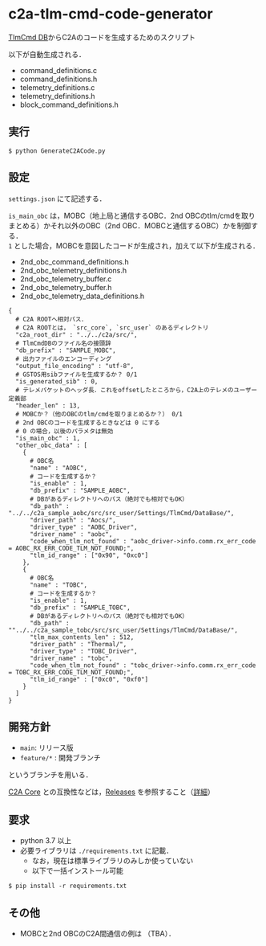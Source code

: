 # c2a-tlm-cmd-code-generator
[TlmCmd DB](https://github.com/ut-issl/tlm-cmd-db)からC2Aのコードを生成するためのスクリプト

以下が自動生成される．
- command_definitions.c
- command_definitions.h
- telemetry_definitions.c
- telemetry_definitions.h
- block_command_definitions.h

## 実行
```
$ python GenerateC2ACode.py
```

## 設定
`settings.json` にて記述する．

`is_main_obc` は，MOBC（地上局と通信するOBC．2nd OBCのtlm/cmdを取りまとめる）かそれ以外のOBC（2nd OBC．MOBCと通信するOBC）かを制御する．  
`1` とした場合，MOBCを意図したコードが生成され，加えて以下が生成される．
- 2nd_obc_command_definitions.h
- 2nd_obc_telemetry_definitions.h
- 2nd_obc_telemetry_buffer.c
- 2nd_obc_telemetry_buffer.h
- 2nd_obc_telemetry_data_definitions.h

```
{
  # C2A ROOTへ相対パス．
  # C2A ROOTとは， `src_core`, `src_user` のあるディレクトリ
  "c2a_root_dir" : "../../c2a/src/",
  # TlmCmdDBのファイル名の接頭辞
  "db_prefix" : "SAMPLE_MOBC",
  # 出力ファイルのエンコーディング
  "output_file_encoding" : "utf-8",
  # GSTOS用sibファイルを生成するか？ 0/1
  "is_generated_sib" : 0,
  # テレメパケットのヘッダ長．これをoffsetしたところから，C2A上のテレメのユーザー定義部
  "header_len" : 13,
  # MOBCか？（他のOBCのtlm/cmdを取りまとめるか？） 0/1
  # 2nd OBCのコードを生成するときなどは 0 にする
  # 0 の場合，以後のパラメタは無効
  "is_main_obc" : 1,
  "other_obc_data" : [
    {
      # OBC名
      "name" : "AOBC",
      # コードを生成するか？
      "is_enable" : 1,
      "db_prefix" : "SAMPLE_AOBC",
      # DBがあるディレクトリへのパス（絶対でも相対でもOK）
      "db_path" : "../../c2a_sample_aobc/src/src_user/Settings/TlmCmd/DataBase/",
      "driver_path" : "Aocs/",
      "driver_type" : "AOBC_Driver",
      "driver_name" : "aobc",
      "code_when_tlm_not_found" : "aobc_driver->info.comm.rx_err_code = AOBC_RX_ERR_CODE_TLM_NOT_FOUND;",
      "tlm_id_range" : ["0x90", "0xc0"]
    },
    {
      # OBC名
      "name" : "TOBC",
      # コードを生成するか？
      "is_enable" : 1,
      "db_prefix" : "SAMPLE_TOBC",
      # DBがあるディレクトリへのパス（絶対でも相対でもOK）
      "db_path" : ""../../c2a_sample_tobc/src/src_user/Settings/TlmCmd/DataBase/",
      "tlm_max_contents_len" : 512,
      "driver_path" : "Thermal/",
      "driver_type" : "TOBC_Driver",
      "driver_name" : "tobc",
      "code_when_tlm_not_found" : "tobc_driver->info.comm.rx_err_code = TOBC_RX_ERR_CODE_TLM_NOT_FOUND;",
      "tlm_id_range" : ["0xc0", "0xf0"]
    }
  ]
}
```

## 開発方針
- `main`: リリース版
- `feature/*` : 開発ブランチ

というブランチを用いる．

[C2A Core](https://github.com/ut-issl/c2a-core) との互換性などは，[Releases](https://github.com/ut-issl/c2a-tlm-cmd-code-generator/releases) を参照すること（[詳細](https://github.com/ut-issl/c2a-core/tree/develop/Docs/．General/release.md)）

## 要求
- python 3.7 以上
- 必要ライブラリは `./requirements.txt` に記載．
	- なお，現在は標準ライブラリのみしか使っていない
	- 以下で一括インストール可能
```
$ pip install -r requirements.txt
```

## その他
- MOBCと2nd OBCのC2A間通信の例は （TBA）．
